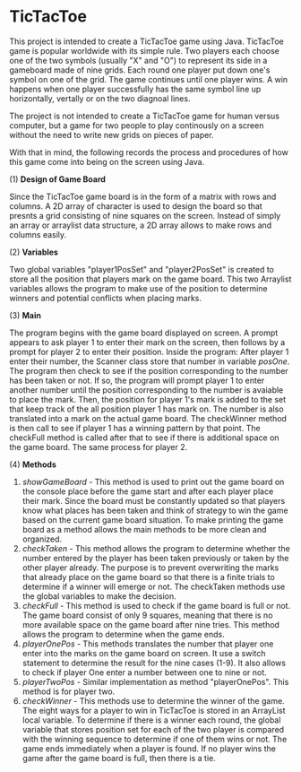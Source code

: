 # TicTacToe

This project is intended to create a TicTacToe game using Java. TicTacToe game is popular worldwide with its simple rule. Two players each choose one of the two symbols (usually "X" and "O") to represent its side in a gameboard made of nine grids. Each round one player put down one's symbol on one of the grid. The game continues until one player wins. A win happens when one player successfully has the same symbol line up horizontally, vertally or on the two diagnoal lines. 

The project is not intended to create a TicTacToe game for human versus computer, but a game for two people to play continously on a screen without the need to write new grids on pieces of paper. 

With that in mind, the following records the process and procedures of how this game come into being on the screen using Java. 

(1) **Design of Game Board**

Since the TicTacToe game board is in the form of a matrix with rows and columns. A 2D array of character is used to design the board so that presnts a grid consisting of nine squares on the screen. Instead of simply an array or arraylist data structure, a 2D array allows to make rows and columns easily.  


(2) **Variables**

Two global variables "player1PosSet" and "player2PosSet" is created to store all the position that players mark on the game board. This two Arraylist variables allows the program to make use of the position to determine winners and potential conflicts when placing marks.


(3) **Main**

The program begins with the game board displayed on screen. A prompt appears to ask player 1 to enter their mark on the screen, then follows by a prompt for player 2 to enter their position. 
Inside the program: After player 1 enter their number, the Scanner class store that number in variable _posOne_. The program then check to see if the position corresponding to the number has been taken or not. If so, the program will prompt player 1 to enter another number until the position corresponding to the number is avaiable to place the mark. 
Then, the position for player 1's mark is added to the set that keep track of the all position player 1 has mark on. The number is also translated into a mark on the actual game board. The checkWinner method is then call to see if player 1 has a winning pattern by that point. The checkFull method is called after that to see if there is additional space on the game board. The same process for player 2.  


(4) **Methods**

1. _showGameBoard_ - This method is used to print out the game board on the console place before the game start and after each player place their mark. Since the board must be constantly updated so that players know what places has been taken and think of strategy to win the game based on the current game board situation. To make printing the game board as a method allows the main methods to be more clean and organized. 
2. _checkTaken_ - This method allows the program to determine whether the number entered by the player has been taken previously or taken by the other player already. The purpose is to prevent overwriting the marks that already place on the game board so that there is a finite trials to determine if a winner will emerge or not. The checkTaken methods use the global variables to make the decision. 
3. _checkFull_ - This method is used to check if the game board is full or not. The game board consist of only 9 squares, meaning that there is no more available space on the game board after nine tries. This method allows the program to determine when the game ends. 
4. _playerOnePos_ - This methods translates the number that player one enter into the marks on the game board on screen. It use a switch statement to determine the result for the nine cases (1-9). It also allows to check if player One enter a number between one to nine or not. 
5. _playerTwoPos_ - Similar implementation as method "playerOnePos". This method is for player two. 
6. _checkWinner_ - This methods use to determine the winner of the game. The eight ways for a player to win in TicTacToe is stored in an ArrayList local variable. To determine if there is a winner each round, the global variable that stores position set for each of the two player is compared with the winning sequence to determine if one of them wins or not. The game ends immediately when a player is found. If no player wins the game after the game board is full, then there is a tie. 